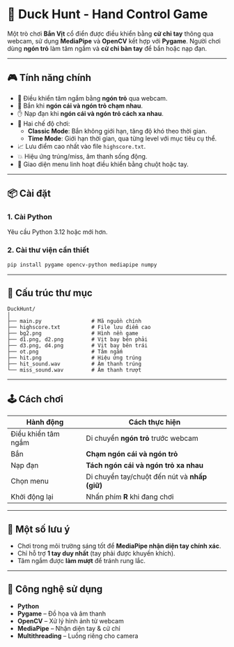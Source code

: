 # 🦆 Duck Hunt - Hand Control Game

Một trò chơi **Bắn Vịt** cổ điển được điều khiển bằng **cử chỉ tay** thông qua webcam, sử dụng **MediaPipe** và **OpenCV** kết hợp với **Pygame**. Người chơi dùng **ngón trỏ** làm tâm ngắm và **cử chỉ bàn tay** để bắn hoặc nạp đạn.

---

## 🎮 Tính năng chính

- 🎯 Điều khiển tâm ngắm bằng **ngón trỏ** qua webcam.
- 🤏 Bắn khi **ngón cái và ngón trỏ chạm nhau**.
- ✋ Nạp đạn khi **ngón cái và ngón trỏ cách xa nhau**.
- 🔫 Hai chế độ chơi:
  - **Classic Mode**: Bắn không giới hạn, tăng độ khó theo thời gian.
  - **Time Mode**: Giới hạn thời gian, qua từng level với mục tiêu cụ thể.
- 📈 Lưu điểm cao nhất vào file `highscore.txt`.
- 💥 Hiệu ứng trúng/miss, âm thanh sống động.
- 🧠 Giao diện menu linh hoạt điều khiển bằng chuột hoặc tay.

---

## 📦 Cài đặt

### 1. Cài Python

Yêu cầu Python 3.12 hoặc mới hơn.

### 2. Cài thư viện cần thiết

```bash
pip install pygame opencv-python mediapipe numpy
```

---

## 📁 Cấu trúc thư mục

```
DuckHunt/
│
├── main.py                # Mã nguồn chính
├── highscore.txt          # File lưu điểm cao
├── bg2.png                # Hình nền game
├── d1.png, d2.png         # Vịt bay bên phải
├── d3.png, d4.png         # Vịt bay bên trái
├── ot.png                 # Tâm ngắm
├── hit.png                # Hiệu ứng trúng
├── hit_sound.wav          # Âm thanh trúng
└── miss_sound.wav         # Âm thanh trượt
```

---

## 🕹️ Cách chơi

| Hành động        | Cách thực hiện                                       |
|------------------|------------------------------------------------------|
| Điều khiển tâm ngắm | Di chuyển **ngón trỏ** trước webcam                 |
| Bắn              | **Chạm ngón cái và ngón trỏ**                        |
| Nạp đạn          | **Tách ngón cái và ngón trỏ xa nhau**               |
| Chọn menu        | Di chuyển tay/chuột đến nút và **nhấp (giữ)**        |
| Khởi động lại    | Nhấn phím **R** khi đang chơi                       |

---

## 🧠 Một số lưu ý

- Chơi trong môi trường sáng tốt để **MediaPipe nhận diện tay chính xác**.
- Chỉ hỗ trợ **1 tay duy nhất** (tay phải được khuyến khích).
- Tâm ngắm được **làm mượt** để tránh rung lắc.

---

## 📸 Công nghệ sử dụng

- **Python**
- **Pygame** – Đồ họa và âm thanh
- **OpenCV** – Xử lý hình ảnh từ webcam
- **MediaPipe** – Nhận diện tay & cử chỉ
- **Multithreading** – Luồng riêng cho camera
